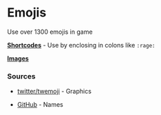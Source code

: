 # Emojis

Use over 1300 emojis in game

[**Shortcodes**](https://github.com/RuneStar/client/blob/master/plugins/src/main/resources/org/runestar/client/plugins/emojis/names.csv) - 
    Use by enclosing in colons like `:rage:`

[**Images**](https://github.com/RuneStar/client/blob/master/plugins/src/main/resources/org/runestar/client/plugins/emojis/emojis.png)

### Sources

* [twitter/twemoji](https://github.com/twitter/twemoji) - Graphics

* [GitHub](https://api.github.com/emojis) - Names